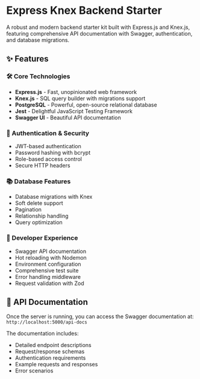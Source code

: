 # Express Knex Backend Starter

A robust and modern backend starter kit built with Express.js and Knex.js, featuring comprehensive API documentation with Swagger, authentication, and database migrations.

## ✨ Features

### 🛠 Core Technologies
- **Express.js** - Fast, unopinionated web framework
- **Knex.js** - SQL query builder with migrations support
- **PostgreSQL** - Powerful, open-source relational database
- **Jest** - Delightful JavaScript Testing Framework
- **Swagger UI** - Beautiful API documentation

### 🔐 Authentication & Security
- JWT-based authentication
- Password hashing with bcrypt
- Role-based access control
- Secure HTTP headers

### 📚 Database Features
- Database migrations with Knex
- Soft delete support
- Pagination
- Relationship handling
- Query optimization

### 🎯 Developer Experience
- Swagger API documentation
- Hot reloading with Nodemon
- Environment configuration
- Comprehensive test suite
- Error handling middleware
- Request validation with Zod

## 📖 API Documentation

Once the server is running, you can access the Swagger documentation at:
```http://localhost:5000/api-docs ```

The documentation includes:
- Detailed endpoint descriptions
- Request/response schemas
- Authentication requirements
- Example requests and responses
- Error scenarios

